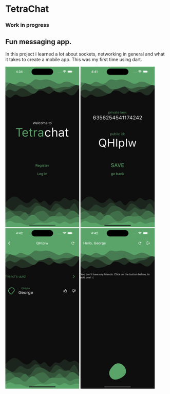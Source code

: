 # TetraChat

### Work in progress
## Fun messaging app.

In this project i learned a lot about sockets, networking in general and what it takes to create a mobile app. This was my first time using dart.

<img src="./md_images/home.png" alt= “” width="value" height="500">
<img src="./md_images/credentials.png" alt= “” width="value" height="500">
<img src="./md_images/friend_request.png" alt= “” width="value" height="500">
<img src="./md_images/friends_page.png" alt= “” width="value" height="500">